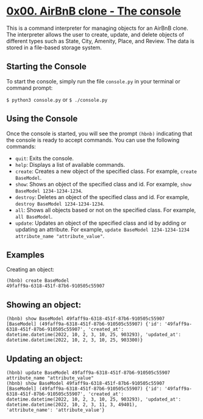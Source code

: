 # [0x00. AirBnB clone - The console](https://github.com/PenguinPepper/AirBnB_clone)

This is a command interpreter for managing objects for an AirBnB clone. The interpreter allows the user to create, update, and delete objects of different types such as State, City, Amenity, Place, and Review. The data is stored in a file-based storage system.

## Starting the Console
To start the console, simply run the file `console.py` in your terminal or command prompt:

`$ python3 console.py` or `$ ./console.py`

## Using the Console
Once the console is started, you will see the prompt `(hbnb)` indicating that the console is ready to accept commands. You can use the following commands:

- `quit`: Exits the console.
- `help`: Displays a list of available commands.
- `create`: Creates a new object of the specified class. For example, `create BaseModel`.
- `show`: Shows an object of the specified class and id. For example, `show BaseModel 1234-1234-1234`.
- `destroy`: Deletes an object of the specified class and id. For example, `destroy BaseModel 1234-1234-1234`.
- `all`: Shows all objects based or not on the specified class. For example, `all BaseModel`.
- `update`: Updates an object of the specified class and id by adding or updating an attribute. For example, `update BaseModel 1234-1234-1234 attribute_name "attribute_value"`.

## Examples
Creating an object:

```
(hbnb) create BaseModel
49faff9a-6318-451f-87b6-910505c55907
```


## Showing an object:

```
(hbnb) show BaseModel 49faff9a-6318-451f-87b6-910505c55907
[BaseModel] (49faff9a-6318-451f-87b6-910505c55907) {'id': '49faff9a-6318-451f-87b6-910505c55907', 'created_at':
datetime.datetime(2022, 10, 2, 3, 10, 25, 903293), 'updated_at': datetime.datetime(2022, 10, 2, 3, 10, 25, 903300)}
```


## Updating an object:

```
(hbnb) update BaseModel 49faff9a-6318-451f-87b6-910505c55907 attribute_name "attribute_value"
(hbnb) show BaseModel 49faff9a-6318-451f-87b6-910505c55907
[BaseModel] (49faff9a-6318-451f-87b6-910505c55907) {'id': '49faff9a-6318-451f-87b6-910505c55907', 'created_at':
datetime.datetime(2022, 10, 2, 3, 10, 25, 903293), 'updated_at': datetime.datetime(2022, 10, 2, 3, 11, 3, 49401),
'attribute_name': 'attribute_value'}
```
